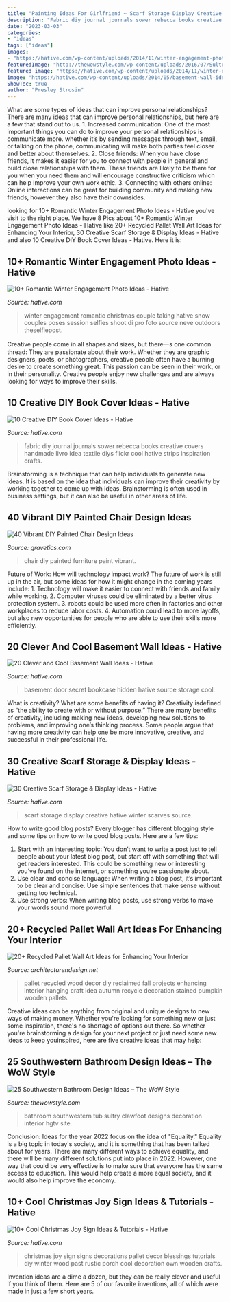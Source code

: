 ```yaml
---
title: "Painting Ideas For Girlfriend ~ Scarf Storage Display Creative Hative Winter Scarves Source"
description: "Fabric diy journal journals sower rebecca books creative covers handmade livro idea textile diys flickr cool hative strips inspiration crafts"
date: "2023-03-03"
categories:
- "ideas"
tags: ["ideas"]
images:
- "https://hative.com/wp-content/uploads/2014/11/winter-engagement-photo-ideas/5-winter-engagement-photo-ideas.jpg"
featuredImage: "http://thewowstyle.com/wp-content/uploads/2016/07/Sultry-Southwestern-Bathroom-With-White-Clawfoot-Tub.jpeg"
featured_image: "https://hative.com/wp-content/uploads/2014/11/winter-engagement-photo-ideas/5-winter-engagement-photo-ideas.jpg"
image: "https://hative.com/wp-content/uploads/2014/05/basement-wall-ideas/2-secret-bookcase-door.jpg"
ShowToc: true
author: "Presley Strosin"
---
```



What are some types of ideas that can improve personal relationships?
There are many ideas that can improve personal relationships, but here are a few that stand out to us. 1. Increased communication: One of the most important things you can do to improve your personal relationships is communicate more. whether it’s by sending messages through text, email, or talking on the phone, communicating will make both parties feel closer and better about themselves. 2. Close friends: When you have close friends, it makes it easier for you to connect with people in general and build close relationships with them. These friends are likely to be there for you when you need them and will encourage constructive criticism which can help improve your own work ethic. 3. Connecting with others online: Online interactions can be great for building community and making new friends, however they also have their downsides.

	

		
looking for 10+ Romantic Winter Engagement Photo Ideas - Hative you've visit to the right place. We have 8 Pics about 10+ Romantic Winter Engagement Photo Ideas - Hative like 20+ Recycled Pallet Wall Art Ideas for Enhancing Your Interior, 30 Creative Scarf Storage &amp; Display Ideas - Hative and also 10 Creative DIY Book Cover Ideas - Hative. Here it is:
		
    
## 10+ Romantic Winter Engagement Photo Ideas - Hative

<img loading=lazy src="https://hative.com/wp-content/uploads/2014/11/winter-engagement-photo-ideas/5-winter-engagement-photo-ideas.jpg" onerror="this.onerror=null;this.src='https://tse4.mm.bing.net/th?id=OIP.bRwovrPDmfY-iKnzPdUezAHaLH&amp;pid=15.1';" alt="10+ Romantic Winter Engagement Photo Ideas - Hative">

_Source: hative.com_

>winter engagement romantic christmas couple taking hative snow couples poses session selfies shoot di pro foto source neve outdoors theselfiepost. 

	

Creative people come in all shapes and sizes, but there一s one common thread: They are passionate about their work. Whether they are graphic designers, poets, or photographers, creative people often have a burning desire to create something great. This passion can be seen in their work, or in their personality. Creative people enjoy new challenges and are always looking for ways to improve their skills.

    
## 10 Creative DIY Book Cover Ideas - Hative

<img loading=lazy src="https://hative.com/wp-content/uploads/2014/09/diy-book-cover-ideas/9-fabric-cover-idea.jpg" onerror="this.onerror=null;this.src='https://tse4.mm.bing.net/th?id=OIP.1-2KxgCFvQz54Rzd8kNfPAHaJ7&amp;pid=15.1';" alt="10 Creative DIY Book Cover Ideas - Hative">

_Source: hative.com_

>fabric diy journal journals sower rebecca books creative covers handmade livro idea textile diys flickr cool hative strips inspiration crafts. 

	

Brainstorming is a technique that can help individuals to generate new ideas. It is based on the idea that individuals can improve their creativity by working together to come up with ideas. Brainstorming is often used in business settings, but it can also be useful in other areas of life.

    
## 40 Vibrant DIY Painted Chair Design Ideas

<img loading=lazy src="http://www.gravetics.com/wp-content/uploads/2017/08/DIY-Chair-Furniture-Art-Look-at-what-a-little-paint-and-fabric-can-do-to-and-old-chair.jpg" onerror="this.onerror=null;this.src='https://tse4.mm.bing.net/th?id=OIP.5fc6ID9aAkxFa6m4nhvbUgHaNO&amp;pid=15.1';" alt="40 Vibrant DIY Painted Chair Design Ideas">

_Source: gravetics.com_

>chair diy painted furniture paint vibrant. 

	

Future of Work: How will technology impact work?
The future of work is still up in the air, but some ideas for how it might change in the coming years include: 1. Technology will make it easier to connect with friends and family while working. 
2. Computer viruses could be eliminated by a better virus protection system. 
3. robots could be used more often in factories and other workplaces to reduce labor costs. 
4. Automation could lead to more layoffs, but also new opportunities for people who are able to use their skills more efficiently.

    
## 20 Clever And Cool Basement Wall Ideas - Hative

<img loading=lazy src="https://hative.com/wp-content/uploads/2014/05/basement-wall-ideas/2-secret-bookcase-door.jpg" onerror="this.onerror=null;this.src='https://tse1.mm.bing.net/th?id=OIP.m3PQnOQWs2APjJCyO4gy5wHaJ4&amp;pid=15.1';" alt="20 Clever and Cool Basement Wall Ideas - Hative">

_Source: hative.com_

>basement door secret bookcase hidden hative source storage cool. 

	

What is creativity? What are some benefits of having it?
Creativity isdefined as “the ability to create with or without purpose.” There are many benefits of creativity, including making new ideas, developing new solutions to problems, and improving one’s thinking process. Some people argue that having more creativity can help one be more innovative, creative, and successful in their professional life.

    
## 30 Creative Scarf Storage &amp; Display Ideas - Hative

<img loading=lazy src="https://hative.com/wp-content/uploads/2015/03/scarf-storage-ideas/4-creative-scarf-storage-and-display-ideas.jpg" onerror="this.onerror=null;this.src='https://tse3.mm.bing.net/th?id=OIP.rnm8gfVyBMAJM-78RhnqxwHaJ4&amp;pid=15.1';" alt="30 Creative Scarf Storage &amp; Display Ideas - Hative">

_Source: hative.com_

>scarf storage display creative hative winter scarves source. 

	

How to write good blog posts?
Every blogger has different blogging style and some tips on how to write good blog posts. Here are a few tips: 
1. Start with an interesting topic: You don’t want to write a post just to tell people about your latest blog post, but start off with something that will get readers interested. This could be something new or interesting you’ve found on the internet, or something you’re passionate about. 
2. Use clear and concise language: When writing a blog post, it’s important to be clear and concise. Use simple sentences that make sense without getting too technical. 
3. Use strong verbs: When writing blog posts, use strong verbs to make your words sound more powerful.

    
## 20+ Recycled Pallet Wall Art Ideas For Enhancing Your Interior

<img loading=lazy src="http://cdn.architecturendesign.net/wp-content/uploads/2015/06/AD-Pallet-Wall-Art-14.jpg" onerror="this.onerror=null;this.src='https://tse1.mm.bing.net/th?id=OIP.ZEvAOThnjVQaw_KjwxcIxgHaJ4&amp;pid=15.1';" alt="20+ Recycled Pallet Wall Art Ideas for Enhancing Your Interior">

_Source: architecturendesign.net_

>pallet recycled wood decor diy reclaimed fall projects enhancing interior hanging craft idea autumn recycle decoration stained pumpkin wooden pallets. 

	

Creative ideas can be anything from original and unique designs to new ways of making money. Whether you're looking for something new or just some inspiration, there's no shortage of options out there. So whether you're brainstorming a design for your next project or just need some new ideas to keep youinspired, here are five creative ideas that may help: 

    
## 25 Southwestern Bathroom Design Ideas – The WoW Style

<img loading=lazy src="http://thewowstyle.com/wp-content/uploads/2016/07/Sultry-Southwestern-Bathroom-With-White-Clawfoot-Tub.jpeg" onerror="this.onerror=null;this.src='https://tse1.mm.bing.net/th?id=OIP.CP2wqdHitkWQ-NVDe5P1HgHaLH&amp;pid=15.1';" alt="25 Southwestern Bathroom Design Ideas – The WoW Style">

_Source: thewowstyle.com_

>bathroom southwestern tub sultry clawfoot designs decoration interior hgtv site. 

	

Conclusion:
Ideas for the year 2022 focus on the idea of "Equality." Equality is a big topic in today's society, and it is something that has been talked about for years. There are many different ways to achieve equality, and there will be many different solutions put into place in 2022. However, one way that could be very effective is to make sure that everyone has the same access to education. This would help create a more equal society, and it would also help improve the economy.

    
## 10+ Cool Christmas Joy Sign Ideas &amp; Tutorials - Hative

<img loading=lazy src="https://hative.com/wp-content/uploads/2014/09/christmas-joy-sign/10-christmas-joy-sign-ideas-and-tutorials.jpg" onerror="this.onerror=null;this.src='https://tse4.mm.bing.net/th?id=OIP.l2F_ERFExURqzRMtj-SSXQHaJ4&amp;pid=15.1';" alt="10+ Cool Christmas Joy Sign Ideas &amp; Tutorials - Hative">

_Source: hative.com_

>christmas joy sign signs decorations pallet decor blessings tutorials diy winter wood past rustic porch cool decoration own wooden crafts. 

	

Invention ideas are a dime a dozen, but they can be really clever and useful if you think of them. Here are 5 of our favorite inventions, all of which were made in just a few short years.

